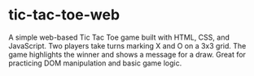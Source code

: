 # tic-tac-toe-web
A simple web-based Tic Tac Toe game built with HTML, CSS, and JavaScript. Two players take turns marking X and O on a 3x3 grid. The game highlights the winner and shows a message for a draw. Great for practicing DOM manipulation and basic game logic.
